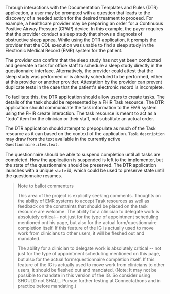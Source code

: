 Through interactions with the Documentation Templates and Rules (DTR) application, a user may be prompted with a question that leads to the discovery of a needed action for the desired treatment to proceed. For example, a healthcare provider may be preparing an order for a Continuous Positive Airway Pressure (CPAP) device. In this example, the payer requires that the provider conduct a sleep study that shows a diagnosis of obstructive sleep apnea. While using the DTR application, it prompts the provider that the CQL execution was unable to find a sleep study in the Electronic Medical Record (EMR) system for the patient. 

The provider can confirm that the sleep study has not yet been conducted and generate a task for office staff to schedule a sleep study directly in the questionnaire interface.  Alternatively, the provider could attest that the sleep study was performed or is already scheduled to be performed, either at this provider or another provider.  Attestation by the provider can prevent duplicate tests in the case that the patient's electronic record is incomplete.

To facilitate this, the DTR application should allow users to create tasks. The details of the task should be represented by a FHIR Task resource. The DTR application should communicate the task information to the EMR system using the FHIR create interaction.  The task resource is meant to act as a "todo" item for the clinician or their staff, not substitute an actual order.

The DTR application should attempt to prepopulate as much of the Task resource as it can based on the context of the application. `Task.description` may draw from the text available in the currently active `Questionnaire.item.text`.

The questionnaire should be able to suspend completion until all tasks are completed.  How the application is suspended is left to the implementer, but the state of the questionnaire should be preserved.  The DTR application launches with a unique `state` id, which could be used to preserve state until the questionnaire resumes.

> Note to ballot commenters
>
> This area of the project is explicitly seeking comments. Thoughts on the ability
> of EMR systems to accept Task resources as well as feedback on the constraints that
> should be placed on the task resource are welcome. 
> The ability for a clinician to delegate work is absolutely critical-- not just for the type of appointment 
> scheduling mentioned ont his page, but also for the actual form/questionnaire completion itself. 
> If this feature of the IG is actually used to move work from clinicians to other users, it will be 
> fleshed out and mandated. 
> 
> The ability for a clinician to delegate work is absolutely critical -- not just for the type of appointment scheduling mentioned on this page, but also for the actual form/questionnaire completion itself. If this feature of the IG is actually used to move work from clinicians to other users, it should be fleshed out and mandated. (Note: It may not be possible to mandate in this version of the IG. So consider using SHOULD not SHALL. Pursue further testing at Connectathons and in practice before mandating.)
